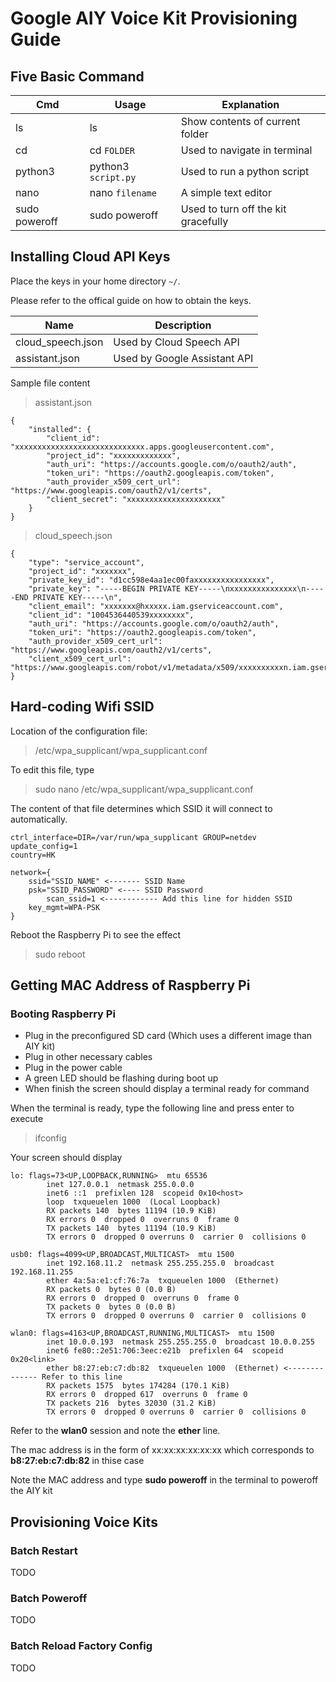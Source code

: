 # Google AIY Voice Kit Provisioning Guide

## Five Basic Command

|Cmd|Usage|Explanation|
|-|-|-|
|ls|ls|Show contents of current folder|
|cd|cd `FOLDER`|Used to navigate in terminal|
|python3|python3 `script.py`|Used to run a python script|
|nano|nano `filename`|A simple text editor|
|sudo poweroff|sudo poweroff|Used to turn off the kit gracefully|

## Installing Cloud API Keys
Place the keys in your home directory `~/`.

Please refer to the offical guide on how to obtain the keys.

|Name|Description|
|-|-|
|cloud_speech.json|Used by Cloud Speech API|
|assistant.json|Used by Google Assistant API|

Sample file content

> assistant.json
```
{
    "installed": {
        "client_id": "xxxxxxxxxxxxxxxxxxxxxxxxxxxxx.apps.googleusercontent.com",
        "project_id": "xxxxxxxxxxxxx",
        "auth_uri": "https://accounts.google.com/o/oauth2/auth",
        "token_uri": "https://oauth2.googleapis.com/token",
        "auth_provider_x509_cert_url": "https://www.googleapis.com/oauth2/v1/certs",
        "client_secret": "xxxxxxxxxxxxxxxxxxxxx"
    }
}
```

> cloud_speech.json
```
{
    "type": "service_account",
    "project_id": "xxxxxxx",
    "private_key_id": "d1cc598e4aa1ec00faxxxxxxxxxxxxxxxx",
    "private_key": "-----BEGIN PRIVATE KEY-----\nxxxxxxxxxxxxxxx\n-----END PRIVATE KEY-----\n",
    "client_email": "xxxxxxx@hxxxxx.iam.gserviceaccount.com",
    "client_id": "1004536440539xxxxxxxx",
    "auth_uri": "https://accounts.google.com/o/oauth2/auth",
    "token_uri": "https://oauth2.googleapis.com/token",
    "auth_provider_x509_cert_url": "https://www.googleapis.com/oauth2/v1/certs",
    "client_x509_cert_url": "https://www.googleapis.com/robot/v1/metadata/x509/xxxxxxxxxxn.iam.gserviceaccount.com"
}
```

## Hard-coding Wifi SSID
Location of the configuration file:
> /etc/wpa_supplicant/wpa_supplicant.conf

To edit this file, type
> sudo nano /etc/wpa_supplicant/wpa_supplicant.conf

The content of that file determines which SSID it will connect to automatically.
```
ctrl_interface=DIR=/var/run/wpa_supplicant GROUP=netdev
update_config=1
country=HK

network={
	ssid="SSID_NAME" <------- SSID Name
	psk="SSID_PASSWORD" <---- SSID Password
        scan_ssid=1 <------------ Add this line for hidden SSID
	key_mgmt=WPA-PSK
}
```

Reboot the Raspberry Pi to see the effect
> sudo reboot

## Getting MAC Address of Raspberry Pi
### Booting Raspberry Pi
* Plug in the preconfigured SD card (Which uses a different image than AIY kit)
* Plug in other necessary cables
* Plug in the power cable
* A green LED should be flashing during boot up
* When finish the screen should display a terminal ready for command

When the terminal is ready, type the following line and press enter to execute
> ifconfig

Your screen should display

```
lo: flags=73<UP,LOOPBACK,RUNNING>  mtu 65536
        inet 127.0.0.1  netmask 255.0.0.0
        inet6 ::1  prefixlen 128  scopeid 0x10<host>
        loop  txqueuelen 1000  (Local Loopback)
        RX packets 140  bytes 11194 (10.9 KiB)
        RX errors 0  dropped 0  overruns 0  frame 0
        TX packets 140  bytes 11194 (10.9 KiB)
        TX errors 0  dropped 0 overruns 0  carrier 0  collisions 0

usb0: flags=4099<UP,BROADCAST,MULTICAST>  mtu 1500
        inet 192.168.11.2  netmask 255.255.255.0  broadcast 192.168.11.255
        ether 4a:5a:e1:cf:76:7a  txqueuelen 1000  (Ethernet)
        RX packets 0  bytes 0 (0.0 B)
        RX errors 0  dropped 0  overruns 0  frame 0
        TX packets 0  bytes 0 (0.0 B)
        TX errors 0  dropped 0 overruns 0  carrier 0  collisions 0

wlan0: flags=4163<UP,BROADCAST,RUNNING,MULTICAST>  mtu 1500
        inet 10.0.0.193  netmask 255.255.255.0  broadcast 10.0.0.255
        inet6 fe80::2e51:706:3eec:e21b  prefixlen 64  scopeid 0x20<link>
        ether b8:27:eb:c7:db:82  txqueuelen 1000  (Ethernet) <-------------- Refer to this line
        RX packets 1575  bytes 174284 (170.1 KiB)
        RX errors 0  dropped 617  overruns 0  frame 0
        TX packets 216  bytes 32030 (31.2 KiB)
        TX errors 0  dropped 0 overruns 0  carrier 0  collisions 0
```

Refer to the **wlan0** session and note the **ether** line.

The mac address is in the form of xx:xx:xx:xx:xx:xx which corresponds to **b8:27:eb:c7:db:82** in thise case

Note the MAC address and type **sudo poweroff** in the terminal to poweroff the AIY kit

## Provisioning Voice Kits

### Batch Restart
TODO

### Batch Poweroff
TODO

### Batch Reload Factory Config
TODO
